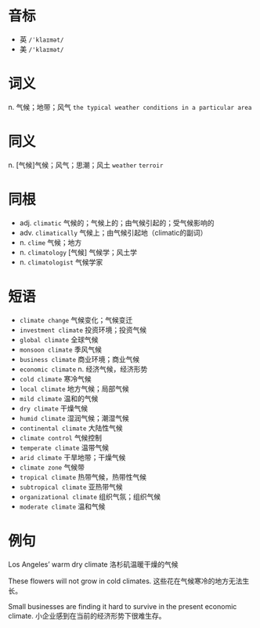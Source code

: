 # 音标

- 英 `/ˈklaɪmət/`
- 美 `/'klaɪmət/`

# 词义

n. 气候；地带；风气
`the typical weather conditions in a particular area`

# 同义

n. [气候]气候；风气；思潮；风土
`weather` `terroir`

# 同根

- adj. `climatic` 气候的；气候上的；由气候引起的；受气候影响的
- adv. `climatically` 气候上；由气候引起地（climatic的副词）
- n. `clime` 气候；地方
- n. `climatology` [气候] 气候学；风土学
- n. `climatologist` 气候学家

# 短语

- `climate change` 气候变化；气候变迁
- `investment climate` 投资环境；投资气候
- `global climate` 全球气候
- `monsoon climate` 季风气候
- `business climate` 商业环境；商业气候
- `economic climate` n. 经济气候，经济形势
- `cold climate` 寒冷气候
- `local climate` 地方气候；局部气候
- `mild climate` 温和的气候
- `dry climate` 干燥气候
- `humid climate` 湿润气候；潮湿气候
- `continental climate` 大陆性气候
- `climate control` 气候控制
- `temperate climate` 温带气候
- `arid climate` 干旱地带；干燥气候
- `climate zone` 气候带
- `tropical climate` 热带气候，热带性气候
- `subtropical climate` 亚热带气候
- `organizational climate` 组织气氛；组织气候
- `moderate climate` 温和气候

# 例句

Los Angeles’ warm dry climate
洛杉矶温暖干燥的气候

These flowers will not grow in cold climates.
这些花在气候寒冷的地方无法生长。

Small businesses are finding it hard to survive in the present economic climate.
小企业感到在当前的经济形势下很难生存。


